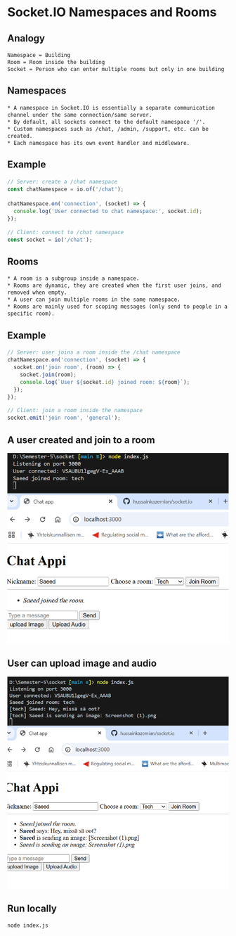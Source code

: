 # Socket.IO Namespaces and Rooms

## Analogy

```
Namespace = Building
Room = Room inside the building
Socket = Person who can enter multiple rooms but only in one building
```

## Namespaces

```
* A namespace in Socket.IO is essentially a separate communication channel under the same connection/same server.
* By default, all sockets connect to the default namespace '/'.
* Custom namespaces such as /chat, /admin, /support, etc. can be created.
* Each namespace has its own event handler and middleware.
```

## Example

```javascript
// Server: create a /chat namespace
const chatNamespace = io.of('/chat');

chatNamespace.on('connection', (socket) => {
  console.log('User connected to chat namespace:', socket.id);
});
```

```javascript
// Client: connect to /chat namespace
const socket = io('/chat');
```

## Rooms

```
* A room is a subgroup inside a namespace.
* Rooms are dynamic, they are created when the first user joins, and removed when empty.
* A user can join multiple rooms in the same namespace.
* Rooms are mainly used for scoping messages (only send to people in a specific room).
```

## Example

```javascript
// Server: user joins a room inside the /chat namespace
chatNamespace.on('connection', (socket) => {
  socket.on('join room', (room) => {
    socket.join(room);
    console.log(`User ${socket.id} joined room: ${room}`);
  });
});
```

```javascript
// Client: join a room inside the namespace
socket.emit('join room', 'general');
```

## A user created and join to a room

![user](src/images/nickname.png)

## User can upload image and audio

![upload](src/images/room.png)

## Run locally

```
node index.js
```